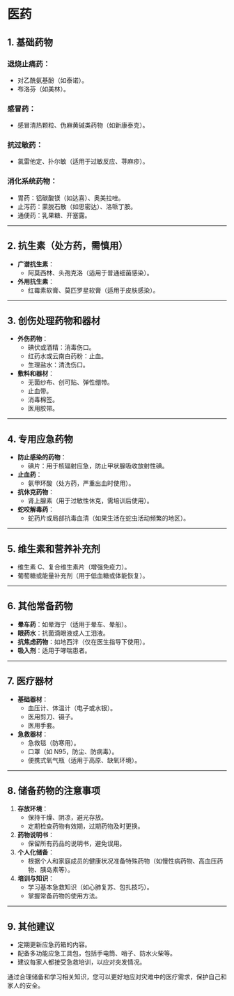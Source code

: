 # 医药

## **1. 基础药物**
### **退烧止痛药**：
  - 对乙酰氨基酚（如泰诺）。
  - 布洛芬（如美林）。
### **感冒药**：
  - 感冒清热颗粒、伪麻黄碱类药物（如新康泰克）。
### **抗过敏药**：
  - 氯雷他定、扑尔敏（适用于过敏反应、荨麻疹）。
### **消化系统药物**：
  - 胃药：铝碳酸镁（如达喜）、奥美拉唑。
  - 止泻药：蒙脱石散（如思密达）、洛哌丁胺。
  - 通便药：乳果糖、开塞露。

---

## **2. 抗生素（处方药，需慎用）**
- **广谱抗生素**：
  - 阿莫西林、头孢克洛（适用于普通细菌感染）。
- **外用抗生素**：
  - 红霉素软膏、莫匹罗星软膏（适用于皮肤感染）。

---

## **3. 创伤处理药物和器材**
- **外伤药物**：
  - 碘伏或酒精：消毒伤口。
  - 红药水或云南白药粉：止血。
  - 生理盐水：清洗伤口。
- **敷料和器材**：
  - 无菌纱布、创可贴、弹性绷带。
  - 止血带。
  - 消毒棉签。
  - 医用胶带。

---

## **4. 专用应急药物**
- **防止感染的药物**：
  - 碘片：用于核辐射应急，防止甲状腺吸收放射性碘。
- **止血药**：
  - 氨甲环酸（处方药，严重出血时使用）。
- **抗休克药物**：
  - 肾上腺素（用于过敏性休克，需培训后使用）。
- **蛇咬解毒药**：
  - 蛇药片或局部抗毒血清（如果生活在蛇虫活动频繁的地区）。

---

## **5. 维生素和营养补充剂**
- 维生素 C、复合维生素片（增强免疫力）。
- 葡萄糖或能量补充剂（用于低血糖或体能恢复）。

---

## **6. 其他常备药物**
- **晕车药**：如晕海宁（适用于晕车、晕船）。
- **眼药水**：抗菌滴眼液或人工泪液。
- **抗焦虑药物**：如地西泮（仅在医生指导下使用）。
- **吸入剂**：适用于哮喘患者。

---

## **7. 医疗器材**
- **基础器材**：
  - 血压计、体温计（电子或水银）。
  - 医用剪刀、镊子。
  - 医用手套。
- **急救器材**：
  - 急救毯（防寒用）。
  - 口罩（如 N95，防尘、防病毒）。
  - 便携式氧气瓶（适用于高原、缺氧环境）。

---

## **8. 储备药物的注意事项**
1. **存放环境**：
   - 保持干燥、阴凉，避光存放。
   - 定期检查药物有效期，过期药物及时更换。
2. **药物说明书**：
   - 保留所有药品的说明书，避免误用。
3. **个人化储备**：
   - 根据个人和家庭成员的健康状况准备特殊药物（如慢性病药物、高血压药物、胰岛素等）。
4. **培训与知识**：
   - 学习基本急救知识（如心肺复苏、包扎技巧）。
   - 掌握常备药物的使用方法。

---

## **9. 其他建议**
- 定期更新应急药箱的内容。
- 配备多功能应急工具包，包括手电筒、哨子、防水火柴等。
- 建议每家人都接受急救培训，以应对突发情况。

通过合理储备和学习相关知识，您可以更好地应对灾难中的医疗需求，保护自己和家人的安全。